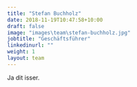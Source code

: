 ```yaml
---
title: "Stefan Buchholz"
date: 2018-11-19T10:47:58+10:00
draft: false
image: "images\team\stefan-buchholz.jpg"
jobtitle: "Geschäftsführer"
linkedinurl: ""
weight: 1
layout: team
---
```


Ja dit isser.
